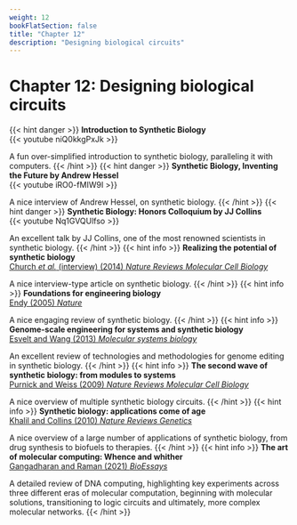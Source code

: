 ```yaml
---
weight: 12
bookFlatSection: false
title: "Chapter 12"
description: "Designing biological circuits"
---
```


# Chapter 12: Designing biological circuits

{{< hint danger >}}
**Introduction to Synthetic Biology**   
{{< youtube niQ0kkgPxJk >}}

A fun over-simplified introduction to synthetic biology, paralleling it with computers.
{{< /hint >}}
{{< hint danger >}}
**Synthetic Biology, Inventing the Future by Andrew Hessel**   
{{< youtube iRO0-fMIW9I >}}

A nice interview of Andrew Hessel, on synthetic biology.
{{< /hint >}}
{{< hint danger >}}
**Synthetic Biology: Honors Colloquium by JJ Collins**   
{{< youtube Nq1GVQUlfso >}}

An excellent talk by JJ Collins, one of the most renowned scientists in synthetic biology.
{{< /hint >}}
{{< hint info >}}
**Realizing the potential of synthetic biology**   
[Church _et al._ (interview)  (2014) _Nature Reviews Molecular Cell Biology_](http://doi.org/10.1038/nrm3767)

A nice interview-type article on synthetic biology.
{{< /hint >}}
{{< hint info >}}
**Foundations for engineering biology**   
[Endy (2005) _Nature_](http://doi.org/10.1038/nature04342)

A nice engaging review of synthetic biology.
{{< /hint >}}
{{< hint info >}}
**Genome-scale engineering for systems and synthetic biology**   
[Esvelt and Wang (2013) _Molecular systems biology_](http://doi.org/10.1038/msb.2012.66)

An excellent review of technologies and methodologies for genome editing in synthetic biology.
{{< /hint >}}
{{< hint info >}}
**The second wave of synthetic biology: from modules to systems**   
[Purnick and Weiss (2009) _Nature Reviews Molecular Cell Biology_](http://doi.org/10.1038/nrm2698)

A nice overview of multiple synthetic biology circuits.
{{< /hint >}}
{{< hint info >}}
**Synthetic biology: applications come of age**   
[Khalil and Collins (2010) _Nature Reviews Genetics_](http://doi.org/10.1038/nrg2775)

A nice overview of a large number of applications of synthetic biology, from drug synthesis to biofuels to therapies.
{{< /hint >}}
{{< hint info >}}
**The art of molecular computing: Whence and whither**   
[Gangadharan and Raman (2021) _BioEssays_](http://doi.org/10.1002/bies.202100051)

A detailed review of DNA computing,  highlighting key experiments across three different eras of molecular computation, beginning with molecular solutions, transitioning to logic circuits and ultimately, more complex molecular networks. 
{{< /hint >}}
